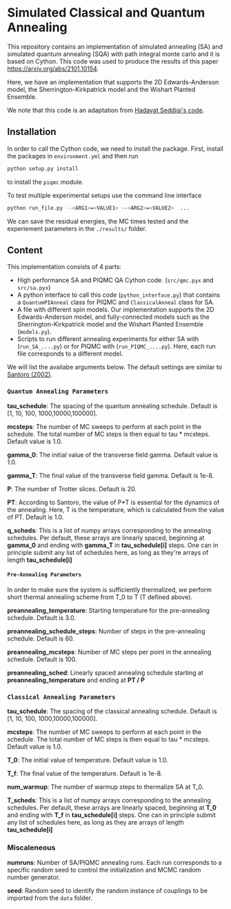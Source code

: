 # Simulated Classical and Quantum Annealing
This repository contains an implementation of simulated annealing (SA) and simulated quantum annealing (SQA) with path integral monte carlo and it is based on Cython. This code was used to produce the results of this paper https://arxiv.org/abs/2101.10154.

Here, we have an implementation that supports the 2D Edwards-Anderson model, the Sherrington-Kirkpatrick model and the Wishart Planted Ensemble.

We note that this code is an adaptation from [Hadayat Seddiqi's code](https://github.com/hadsed/pathintegral-qmc/).

## Installation
In order to call the Cython code, we need to install the package. First, install the packages in `environment.yml` and then run

```bash
python setup.py install
```
to install the `piqmc` module.

To test multiple experimental setups use the command line interface
```bash
python run_file.py --<ARG1>=<VALUE1> --<ARG2>=<VALUE2>  ...
```

We can save the residual energies, the MC times tested and the experiement parameters in the `./results/` folder.

## Content

This implementation consists of 4 parts:

* High performance SA and PIQMC QA Cython code. (`src/qmc.pyx` and `src/sa.pyx`)
* A python interface to call this code (`python_interface.py`) that contains a `QuantumPIAnneal` class for PIQMC and `ClassicalAnneal` class for SA.
* A file with different spin models. Our implementation supports the 2D Edwards-Anderson model, and fully-connected models such as the Sherrington-Kirkpatrick model and the Wishart Planted Ensemble (`models.py`).
* Scripts to run different annealing experiments for either SA with (`run_SA_....py`) or for PIQMC with (`run_PIQMC_....py`). Here, each run file corresponds to a different model.

We will list the availabe arguments below. The default settings are similar to 
[Santoro (2002)](https://journals.aps.org/prb/abstract/10.1103/PhysRevB.66.094203).

### `Quantum Annealing Parameters`

**tau_schedule**: The spacing of the quantum annealing schedule. Default is [1, 10, 100, 1000,10000,100000].

**mcsteps**: The number of MC sweeps to perform at each point in the schedule. The total number of MC steps is then equal to tau * mcsteps. 
Default value is 1.0.

**gamma_0**: The initial value of the transverse field gamma. Default value is 1.0.

**gamma_T**: The final value of the transverse field gamma. Default is 1e-8.

**P**: The number of Trotter slices. Default is 20.

**PT**: According to Santoro, the value of P*T is essential for the dynamics of the annealing. Here, T is the temperature, which is 
calculated from the value of PT. Default is 1.0.

**q_scheds**: This is a list of numpy arrays corresponding to the annealing schedules.
Per default, these arrays are linearly spaced, beginning at **gamma_0** and ending with **gamma_T** in 
**tau_schedule[i]** steps. One can in principle submit any list of schedules here, as long as they're arrays of length **tau_schedule[i]**

#### `Pre-Annealing Parameters`

In order to make sure the system is sufficiently thermalized, we perform short thermal annealing scheme from T_0 to T (T defined above).

**preannealing_temperature**: Starting temperature for the pre-annealing schedule. Default is 3.0.

**preannealing_schedule_steps**: Number of steps in the pre-annealing schedule. Default is 60.

**preannealing_mcsteps**: Number of MC steps per point in the annealing schedule. Default is 100.

**preannealing_sched**: Linearly spaced annealing schedule starting at **preannealing_temperature** and ending at **PT / P**

### `Classical Annealing Parameters`

**tau_schedule**: The spacing of the classical annealing schedule. Default is [1, 10, 100, 1000,10000,100000].

**mcsteps**: The number of MC sweeps to perform at each point in the schedule. The total number of MC steps is then equal to tau * mcsteps. 
Default value is 1.0.

**T_0**: The initial value of temperature. Default value is 1.0.

**T_f**: The final value of the temperature. Default is 1e-8.

**num_warmup**: The number of warmup steps to thermalize SA at T_0.

**T_scheds**: This is a list of numpy arrays corresponding to the annealing schedules.
Per default, these arrays are linearly spaced, beginning at **T_0** and ending with **T_f** in 
**tau_schedule[i]** steps. One can in principle submit any list of schedules here, as long as they are arrays of length **tau_schedule[i]**

### Miscaleneous

**numruns**: Number of SA/PIQMC annealing runs. Each run corresponds to a specific random seed to control the initialization and MCMC random number generator.

**seed**: Random seed to identify the random instance of couplings to be imported from the `data` folder.
